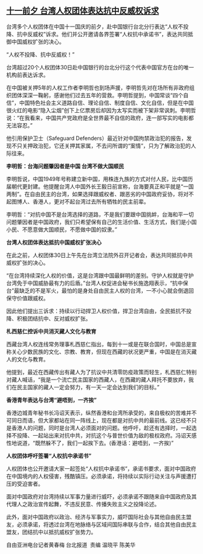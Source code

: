 <!--1664526660000-->
[十一前夕 台湾人权团体表达抗中反威权诉求](https://www.rfa.org/mandarin/yataibaodao/hcm1-09302022043118.html)
------

<p><span>台湾多个人权团体在中国十一国庆的前夕，赴中国银行台北分行表达</span><span>“</span><span>人权不投降、抗中反威权</span><span>”</span><span>诉求。他们并公开邀请各界签署</span><span>“</span><span>人权抗中承诺书</span><span>”</span><span>，表达共同抵御中国威权扩张的决心。</span></p><p><span>“</span><span>人权不投降、抗中反威权！</span><span>”</span></p><p><span>台湾超过</span><span>20</span><span>个人权团体</span><span>30</span><span>日赴中国银行的台北分行这个代表中国官方在台的唯一机构前表达诉求。</span></p><p><span>在中国被关押</span><span>5</span><span>年的人权工作者李明哲也到场声援，李明哲先对在场所有非政府组织团体深深一鞠躬，感谢他们过去五年的营救。李明哲提到，中国常谈</span><span>“</span><span>四个自信</span><span>”</span><span>，中国特色社会主义道路自信、理论自信、制度自信、文化自信，但是在中国很火红的电影</span><span>“</span><span>隐入尘烟</span><span>”</span><span>创下上亿票房后却因为</span><span>太写实而</span><span>被下架非常讽刺。李明哲说：</span><span>“</span><span>在我看来，中国共产党政府是全世界最不自信的政府，连一部写实的电影都无法容忍。</span><span>”</span></p><p><span>他引用保护卫士（</span><span>Safeguard Defenders</span><span>）最近针对中国拘禁政治犯的报告，发现不只关押政治犯，它还关押其家属，不去问所谓的</span><span>“</span><span>案情</span><span>”</span><span>，只为了解政治犯的人际往来。</span></p><p><strong>李明哲：台海问题肇因者是中国 台湾不做大国顺民</strong></p><p><span>李明哲说，中国</span><span>1949</span><span>年号称建立新中国，用株连九族的方式对付人民，比中国历届朝代更封建。他提醒台湾人中国外长王毅日前宣称，台海要真正和平就是</span><span>“</span><span>一国两制</span><span>”</span><span>。在自由民主的台湾，如果选择跟威权者、跟恶劣的中国政府妥协，将对不起图博人、香港人，更对不起台湾过去所有牺牲的民主前辈。</span></p><p><span>李明哲：</span><span>“</span><span>对抗中国不是台湾选择的道路，不是我们要跟中国挑衅，台海和平一切问题肇因者是中国政府，我们只希望保有自己的生活价值、生活方式，我们是小国小民、不愿意做大国顺民，不愿做中国的奴隶。</span><span>”</span></p><p><strong>台湾人权团体表达抵抗中国威权扩张决心</strong><span></span></p><p><span>在此之前，人权团体</span><span>30</span><span>日上午先在台湾立法院外召开记者会，表达共同抵抗中共威权扩张的决心。</span><span></span></p><p><span>“</span><span>在台湾持续深化人权的价值，这是台湾跟中国最鲜明的差别。守护人权就是守护台湾免于中国威胁最有力的后盾。</span><span>”</span><span>台湾人权促进会秘书长施逸翔表示，</span><span>“</span><span>抗中保台</span><span>”</span><span>最缺乏的不是军火，最怕的是身处自由民主人权的台湾，一不小心就会倒退回保守价值跟威权。</span></p><p><span>因此他们提出三诉求：持续以行动捍卫人权价值，捍卫台湾自由，全民抵抗不投降、积极团结抗中、反对威权扩张。</span></p><p><strong>札西慈仁控诉中共消灭藏人文化与教育</strong></p><p><span>西藏台湾人权连线常务理事札西慈仁指出，每到十一或是在联合国时，中国总是宣称关心少数民族的文化、宗教、教育，但现在西藏的状况更严重，中国是在消灭藏人的文化与教育。</span></p><p><span>他提到，最近在西藏传出有藏人为了抗议中共清零防疫政策而轻生，札西慈仁特别对藏人喊话，</span><span>“</span><span>我是一个流亡民主国家的西藏人，在西藏的藏人拜托不要放弃，我们在民主国家的藏人一定会努力，有一天一定会达到我们的目标。</span><span>”</span></p><p><strong>香港青年表达与台湾“避唔到，一齐挨”</strong></p><p><span>香港边城青年秘书长冯诏天表示，纵然香港和台湾所承受的，来自极权的苦难并不可同日而语，但大家都站在同一阵线上，现在都是对抗中共的最前线。这已经不只是香港人的问题，同时是台湾人必须面对的问题。他呼吁，趁还有选择时，一起选择不投降、一起站出来对抗中共，对抗这个与普世价值为敌的极权政府。冯诏天感性地说道，</span><span>“</span><span>既然躲不了，我们一起挨下去。</span><span>(</span><span>香港话：避唔到，一齐挨</span><span>)</span><span>”</span></p><p><strong>人权团体呼吁签署“人权抗中承诺书”</strong></p><p><span>人权团体也公开邀请大家一起签处</span><span>“</span><span>人权抗中承诺书</span><span>”</span><span>，承诺书要求，面对中国政府在中国境内的人权侵害，残酷镇压。必须承诺，将持续以实际行动关注与声援遭打压的受迫害者。</span></p><p><span>面对中国政府对台湾持续以军事力量进行威吓，必须承诺不跟随来自中国政府及其代理人之政治宣传起舞，不违反民意、传播失败主义之投降论述。</span></p><p><span>此外，面对中国政府以政治、经济与军事实力，威吓国际社会与其他自由民主盟友，必须承诺，将透过台湾在地脉络与区域间国际串联与合作，结合其他自由民主盟友，团结抗中以抵抗威权扩张势力。</span></p><p><span>自由亚洲电台记者黄春梅</span><span> </span><span>台北报道</span><span>  </span><span>责编</span><span> </span><span>温晓平</span><span> </span><span>陈美华</span></p><p><span></span></p><p><span><b></b></span></p><p></p>
